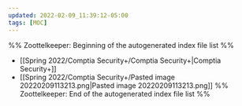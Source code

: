 ```yaml
---
updated: 2022-02-09_11:39:12-05:00
tags: [MOC]
---
```

%% Zoottelkeeper: Beginning of the autogenerated index file list  %%
-  [[Spring 2022/Comptia Security+/Comptia Security+|Comptia Security+]]
-  [[Spring 2022/Comptia Security+/Pasted image 20220209113213.png|Pasted image 20220209113213.png]]
%% Zoottelkeeper: End of the autogenerated index file list  %%
